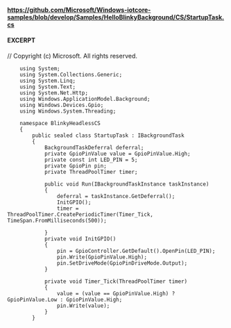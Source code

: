  #### https://github.com/Microsoft/Windows-iotcore-samples/blob/develop/Samples/HelloBlinkyBackground/CS/StartupTask.cs
 #### EXCERPT
 
 // Copyright (c) Microsoft. All rights reserved.

        using System;
        using System.Collections.Generic;
        using System.Linq;
        using System.Text;
        using System.Net.Http;
        using Windows.ApplicationModel.Background;
        using Windows.Devices.Gpio;
        using Windows.System.Threading;

        namespace BlinkyHeadlessCS
        {
            public sealed class StartupTask : IBackgroundTask
            {
                BackgroundTaskDeferral deferral;
                private GpioPinValue value = GpioPinValue.High;
                private const int LED_PIN = 5;
                private GpioPin pin;
                private ThreadPoolTimer timer;

                public void Run(IBackgroundTaskInstance taskInstance)
                {
                    deferral = taskInstance.GetDeferral();
                    InitGPIO();
                    timer = ThreadPoolTimer.CreatePeriodicTimer(Timer_Tick, TimeSpan.FromMilliseconds(500));

                }
                private void InitGPIO()
                {
                    pin = GpioController.GetDefault().OpenPin(LED_PIN);
                    pin.Write(GpioPinValue.High);
                    pin.SetDriveMode(GpioPinDriveMode.Output);
                }

                private void Timer_Tick(ThreadPoolTimer timer)
                {
                    value = (value == GpioPinValue.High) ? GpioPinValue.Low : GpioPinValue.High;
                    pin.Write(value);
                }
            }
